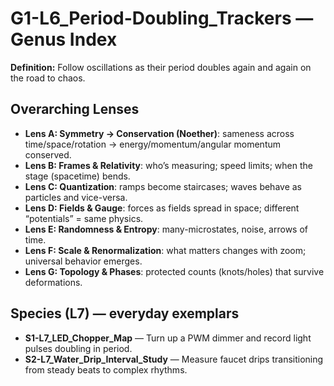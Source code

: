 # G1-L6_Period-Doubling_Trackers — Genus Index
**Definition:** Follow oscillations as their period doubles again and again on the road to chaos.
## Overarching Lenses

- **Lens A: Symmetry -> Conservation (Noether)**: sameness across time/space/rotation → energy/momentum/angular momentum conserved.
- **Lens B: Frames & Relativity**: who’s measuring; speed limits; when the stage (spacetime) bends.
- **Lens C: Quantization**: ramps become staircases; waves behave as particles and vice-versa.
- **Lens D: Fields & Gauge**: forces as fields spread in space; different “potentials” = same physics.
- **Lens E: Randomness & Entropy**: many-microstates, noise, arrows of time.
- **Lens F: Scale & Renormalization**: what matters changes with zoom; universal behavior emerges.
- **Lens G: Topology & Phases**: protected counts (knots/holes) that survive deformations.

## Species (L7) — everyday exemplars
- **S1-L7_LED_Chopper_Map** — Turn up a PWM dimmer and record light pulses doubling in period.
- **S2-L7_Water_Drip_Interval_Study** — Measure faucet drips transitioning from steady beats to complex rhythms.

